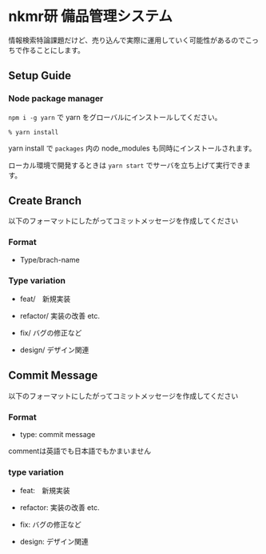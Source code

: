 # nkmr研 備品管理システム

情報検索特論課題だけど、売り込んで実際に運用していく可能性があるのでこっちで作ることにします。

## Setup Guide

### Node package manager

`npm i -g yarn` で yarn をグローバルにインストールしてください。

```
% yarn install
```

yarn install で `packages` 内の node_modules も同時にインストールされます。

ローカル環境で開発するときは `yarn start` でサーバを立ち上げて実行できます。

## Create Branch

以下のフォーマットにしたがってコミットメッセージを作成してください

### Format

- Type/brach-name

### Type variation

- feat/　新規実装

- refactor/ 実装の改善 etc.

- fix/ バグの修正など

- design/ デザイン関連


## Commit Message

以下のフォーマットにしたがってコミットメッセージを作成してください

### Format

- type: commit message

commentは英語でも日本語でもかまいません

### type variation

- feat:　新規実装

- refactor: 実装の改善 etc.

- fix: バグの修正など

- design: デザイン関連


